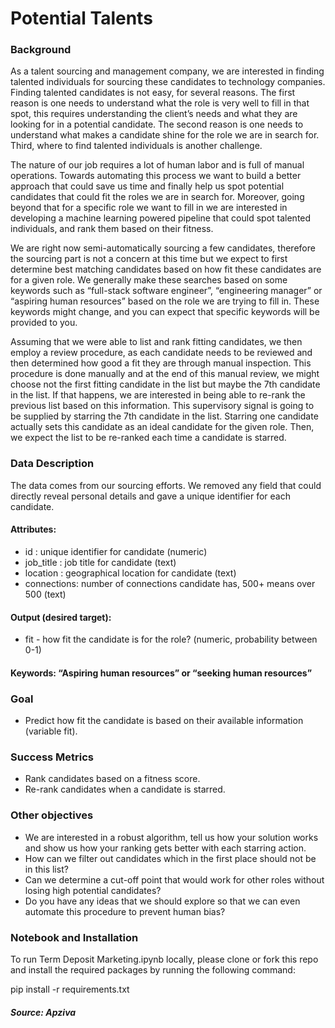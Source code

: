 # Potential Talents

### <b>Background</b>

As a talent sourcing and management company, we are interested in finding talented individuals for sourcing these candidates to technology companies. Finding talented candidates is not easy, for several reasons. The first reason is one needs to understand what the role is very well to fill in that spot, this requires understanding the client’s needs and what they are looking for in a potential candidate. The second reason is one needs to understand what makes a candidate shine for the role we are in search for. Third, where to find talented individuals is another challenge.

The nature of our job requires a lot of human labor and is full of manual operations. Towards automating this process we want to build a better approach that could save us time and finally help us spot potential candidates that could fit the roles we are in search for. Moreover, going beyond that for a specific role we want to fill in we are interested in developing a machine learning powered pipeline that could spot talented individuals, and rank them based on their fitness.

We are right now semi-automatically sourcing a few candidates, therefore the sourcing part is not a concern at this time but we expect to first determine best matching candidates based on how fit these candidates are for a given role. We generally make these searches based on some keywords such as “full-stack software engineer”, “engineering manager” or “aspiring human resources” based on the role we are trying to fill in. These keywords might change, and you can expect that specific keywords will be provided to you.

Assuming that we were able to list and rank fitting candidates, we then employ a review procedure, as each candidate needs to be reviewed and then determined how good a fit they are through manual inspection. This procedure is done manually and at the end of this manual review, we might choose not the first fitting candidate in the list but maybe the 7th candidate in the list. If that happens, we are interested in being able to re-rank the previous list based on this information. This supervisory signal is going to be supplied by starring the 7th candidate in the list. Starring one candidate actually sets this candidate as an ideal candidate for the given role. Then, we expect the list to be re-ranked each time a candidate is starred.

### <b>Data Description</b>

The data comes from our sourcing efforts. We removed any field that could directly reveal personal details and gave a unique identifier for each candidate.

#### Attributes:
- id : unique identifier for candidate (numeric)
- job_title : job title for candidate (text)
- location : geographical location for candidate (text)
- connections: number of connections candidate has, 500+ means over 500 (text)

#### Output (desired target):
- fit - how fit the candidate is for the role? (numeric, probability between 0-1)

#### Keywords: “Aspiring human resources” or “seeking human resources”

### <b>Goal</b>
- Predict how fit the candidate is based on their available information (variable fit).

### <b> Success Metrics</b>
- Rank candidates based on a fitness score.
- Re-rank candidates when a candidate is starred.

### <b>Other objectives</b>
- We are interested in a robust algorithm, tell us how your solution works and show us how your ranking gets better with each starring action.
- How can we filter out candidates which in the first place should not be in this list?
- Can we determine a cut-off point that would work for other roles without losing high potential candidates?
- Do you have any ideas that we should explore so that we can even automate this procedure to prevent human bias?

### <b>Notebook and Installation</b>

To run Term Deposit Marketing.ipynb locally, please clone or fork this repo and install the required packages by running the following command:

pip install -r requirements.txt

##### Source: Apziva
